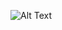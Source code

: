 ![Alt Text](https://github.com/rohan1198/Reinforcement-Learning-Deep-Q-Networks/blob/main/assets/prioritized_dqn.gif)
